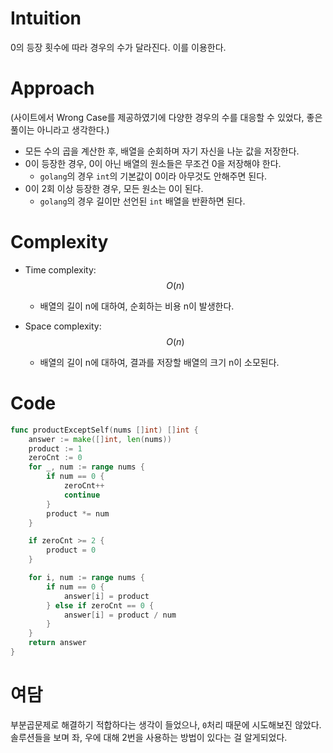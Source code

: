 # Intuition
0의 등장 횟수에 따라 경우의 수가 달라진다. 이를 이용한다.
# Approach
(사이트에서 Wrong Case를 제공하였기에 다양한 경우의 수를 대응할 수 있었다, 좋은 풀이는 아니라고 생각한다.)
- 모든 수의 곱을 계산한 후, 배열을 순회하며 자기 자신을 나눈 값을 저장한다.
- 0이 등장한 경우, 0이 아닌 배열의 원소들은 무조건 0을 저장해야 한다.
  - `golang`의 경우 `int`의 기본값이 0이라 아무것도 안해주면 된다.
- 0이 2회 이상 등장한 경우, 모든 원소는 0이 된다.
    - `golang`의 경우 길이만 선언된 `int` 배열을 반환하면 된다.
# Complexity
- Time complexity: $$O(n)$$
  - 배열의 길이 n에 대하여, 순회하는 비용 n이 발생한다.

- Space complexity: $$O(n)$$
  - 배열의 길이 n에 대하여, 결과를 저장할 배열의 크기 n이 소모된다.
# Code
```go
func productExceptSelf(nums []int) []int {
	answer := make([]int, len(nums))
	product := 1
	zeroCnt := 0
	for _, num := range nums {
		if num == 0 {
			zeroCnt++
			continue
		}
		product *= num
	}

	if zeroCnt >= 2 {
		product = 0
	}

	for i, num := range nums {
		if num == 0 {
			answer[i] = product
		} else if zeroCnt == 0 {
			answer[i] = product / num
		}
	}
	return answer
}
```
# 여담
부분곱문제로 해결하기 적합하다는 생각이 들었으나, `0`처리 때문에 시도해보진 않았다.
솔루션들을 보며 좌, 우에 대해 2번을 사용하는 방법이 있다는 걸 알게되었다.